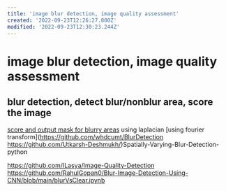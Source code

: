 ```yaml
---
title: 'image blur detection, image quality assessment'
created: '2022-09-23T12:26:27.800Z'
modified: '2022-09-23T12:30:23.244Z'
---
```


# image blur detection, image quality assessment

## blur detection, detect blur/nonblur area, score the image

[score and output mask for blurry areas](https://github.com/WillBrennan/BlurDetection2) using laplacian
[using fourier transform](https://github.com/whdcumt/BlurDetection
https://github.com/Utkarsh-Deshmukh/)Spatially-Varying-Blur-Detection-python

https://github.com/ILasya/Image-Quality-Detection
https://github.com/RahulGopan0/Blur-Image-Detection-Using-CNN/blob/main/blurVsClear.ipynb
